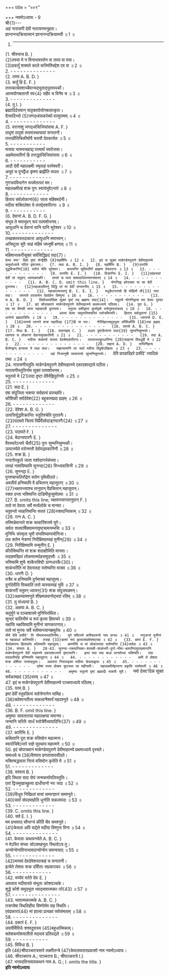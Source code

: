 +++
title = "००९"

+++
नवमोऽध्यायः - 9  
श्रीः{1}---  
अहं नारायणी देवी नारायणमनुव्रता।  
ज्ञानानन्दक्रियात्मानं ज्ञानानन्दक्रियामयी ॥ 1 ॥  
1. - - - - - - - - - - - - -  
{1. श्रीरुवाच B. }  
{2}तस्या मे न विनाभावस्तेन वा तस्य वा मया।  
{3}प्रकर्तुं शक्यते काले कस्मिंश्चिद्देश एव वा ॥ 2 ॥  
2. - - - - - - - - - - - - - -  
{2. तस्य A. B. D. }  
{3. कर्तुं हि E. F. }  
तत्तत्कार्यवशाच्चैवान्यद्भूताद्भुतरूपकौ।  
आत्मयोगबलात्तौ स्वः{4} सहैव च विनैव च ॥ 3 ॥  
3. - - - - - - - - - - - - - -  
{4. तु I. }  
ब्रह्मादिर्दत्तवान् यादृक्तपोयोगबलात्कृतः।  
दैत्यादिभ्यो {5}जगद्‌ध्वंसकरेब्यो वरमुत्तमम् ॥ 4 ॥  
4. - - - - - - - - - - - - - -  
{5. वरानाशु जगद्‌ध्वंसिजिघांसया A. F. }  
तादृशं तादृशं रूपमास्थायावां सनातनौ।  
तत्तत्प्रीतिचिकीर्षायै चरावौ देवकार्यतः ॥ 5 ॥  
5. - - - - - - - - - - -  
मायया भावमाच्छाद्य परमार्थं स्वतेजसा।  
अहमेवावतीर्णा हि तत्तद्ध्वंसिजिघांसया ॥ 6 ॥  
6. - - - - - - - - - - -  
आदौ देवी महालक्ष्मीः स्मृताहं परमेश्वरी।  
अभूवं च पुनर्द्वेधा कृष्णा ब्राह्नीति रूपतः ॥ 7 ॥  
7. - - - - - - - - - - - - -  
गुणत्रयविभागेन रूपमेतत्परं मम।  
महालक्ष्मीरहं शक्र पुनः स्वायंभुवेऽन्तरे ॥ 8 ॥  
8. - - - - - - - - - - - -  
हिताय सर्वलोकानां{6} जाता महिषमर्दनी।  
मदीया शक्तिलेशा ये तत्तद्देवशरीरगाः ॥ 9 ॥  
9. - - - - - - - - - - -  
{6. देवानां A. B. D. F. G. }  
संभूय ते ममाभूवन् रूपं परमशोभनम्।  
आयुधानि च देवानां यानि यानि सुरेश्वर ॥ 10 ॥  
10. - - - - - - - - - - - - -  
तच्छक्तयस्तदाकारा आयुधानि ममाभवन्।  
अभिष्टुता सुरैः साहं महिषं जघ्नुषी क्षणात् ॥ 11 ॥  
11. - - - - - - - - - - - - -  
महिषान्तकरीसूक्तं सर्वसिद्धिप्रदं तदा{7}।  
`देव्या यया' दिकं दृष्टं सेन्द्रैर्देवैः {8}सहर्षिभिः ॥ 12 ॥  
12. इदं च सूक्तं मार्कण्डेयपुराणे देवीमाहात्म्ये चतुर्थाध्याये पठितं द्रष्टव्यम्।  
{7. तथा A. B. I. }  
{8. महर्षिभिः B. }  
{9}उत्पत्तिं युद्धविक्रान्तिं{10} स्तोत्रं चेति सुरेश्वर।  
कथयन्ति सुविस्तीर्णं ब्राह्नणा वेदपारगाः ॥ 13 ॥  
13. - - - - - - - - - - - -  
{9. उत्पत्तिः E. I. }  
{10. विक्रान्तिः E. I. }  
{11}एवंप्रभावां देवीं तां स्तुवन् ध्यायन्नमन्नपि।  
लभते च फलं शश्वदाधिपत्यमनश्वरम् ॥ 14 ॥  
14. - - - - - - - - - - -  
{11. A. B. C. D. omit this line. }  
योगनिद्रा हरेरुक्ता या सा देवी दुरत्यया।  
{12}महाकालीतनुं विद्धि तां मां देवीं सनातनीम् ॥ 15 ॥  
15. - - - - - - - - - - - - - - -  
{12. महाकाल्यास्तनुं B. C. E. I. }  
मधुकैटभनाशे हि मोहितौ तौ{13} तया तदा।  
जघ्नाते वरलाभेन देवदेवेन विष्णुना ॥ 16 ॥  
16. - - - - - - - - - - -  
{13. च A. B. D. }  
विश्वेस्वर्यादिकं सूक्तं दृष्टं तद्‌ ब्रह्मणा सदा{14}।  
स्तुतये योगनिद्राया मम देव्याः पुरंदर ॥ 17 ॥  
17. इदं चोपाख्यानं मार्कण्डेयपुराणे देवीमाहात्म्ये प्रथमाध्याये पठितम्।  
{14. पुरा G. }  
एषा सा वैष्णवी माया महाकाली दुरत्यया।  
स्तुत्या वशीकृता कुर्याद्वशे स्तोतुश्चराचरम् ॥ 18 ॥  
18. - - - - - - - - - - - - -  
अस्या देव्याः समुत्पत्तिश्चरितं स्तोत्रमित्यपि।  
हिताय सर्वभूतानां {15}धार्यन्ते ब्रह्मवादिभिः ॥ 19 ॥  
19. - - - - - - - - - - - - - -  
{15. ध्यायन्ते D. E. }  
{16}तामसे त्वन्तरे शक्र महाविद्या {17}हि या परा।  
गौरीदेहात्समुद्भूता कौशिकीति {18}तदा ह्यहम् ॥ 20 ॥  
20. - - - - - - - - - - - - - - - -  
{16. तापसे A. B. C. }  
{17. मिधा B. I. }  
{18. तदाप्यहम् C. }  
वधाय दुष्टदैत्यानां तथा{19} सुम्भनिसुम्भयोः।  
रक्षणाय च लोकानां देवानामुपकारिणी ॥ 21 ॥  
21. - - - - - - - - - - -  
{19. तदा A. B. C. }  
मदीयाः शक्तयो यास्ता देवश्रेष्ठशरीरगाः।  
तास्तास्तद्रूपधारिण्यः {20}साहाय्यं विदधुर्हि मे ॥ 22 ॥  
22. - - - - - - - - - - - - - - -  
{20. सहायं A. D. }  
ताभिर्निहत्य दैत्येन्द्रान् हन्तव्या ये तथा तथा।  
संहृत्यात्मनि ताः सर्वा मदीया विप्रुषोऽखिलाः ॥ 23 ॥  
23. - - - - - - - - - - - - -  
अहं निजघ्नुषी पश्चात्तयोः सुम्भनिसुम्भयोः।  
`देवि प्रपन्नादिहरे प्रसीदे' त्यादिकं तथा ॥ 24 ॥  
24. नारायणीस्तुतिः मार्कण्डेयपुराणे देवीमाहात्म्ये एकादशाद्याये पठीता।  
नारायणीस्तुतिर्नाम सूक्तं परमशोभनम्।  
स्तुतयो मे {21}तदा दृष्टा देवैर्वह्निपुरोगमैः ॥ 25 ॥  
25. - - - - - - - - - - - - -  
{21. सदा E. }  
एषा संपूजिता भक्त्या सर्वज्ञत्वं प्रयच्छति।  
कौशिकी सर्वदेवेश{22} बहुकामप्रदा ह्यहम् ॥ 26 ॥  
26. - - - - - - - - - - - - -  
{22. देवेशा A. B. G. }  
उत्पत्तिर्युद्धविक्रान्तिः स्तुतिश्चेति पुरातनैः।  
{23}पठ्यते त्रितयं विप्रैर्वेदवेदाङ्गपारगैः{24} ॥ 27 ॥  
27. - - - - - - - - - - - - - -  
{23. पाठ्यते F. }  
{24. बेदान्तपारगैः E. }  
वैवस्वतेऽन्तरे चैतौ{25} पुनः सुम्भनिसुम्भकौ।  
उत्पत्स्येते वरोन्मत्तौ देवोपद्रवकारिणौ ॥ 28 ॥  
{25. शक्र B. }  
नन्दगोपकुले जाता यशोदागर्भसंभवा।  
तावहं नाशयिष्यामि सुनन्दा{26} विन्ध्यवासिनी ॥ 29 ॥  
{26. सुनन्द्या E. }  
पुनश्चाप्यतिरौद्रेण रूपेण पृथिवीतले।  
अवतीर्य हनिष्यामि वै प्रचित्तान् महासुरान् ॥ 30 ॥  
{27}भक्षयन्त्याश्च तानुग्रान् वैप्रचित्तान् महासुरान्।  
रक्ता दन्ता भविष्यन्ति दाडिमीकुसुमोपमाः ॥ 31 ॥  
{27. B. omits this line; भक्षयन्त्यागतानुग्रान् F. }  
ततो मां देवताः सर्वे मर्त्यलोके च मानवाः।  
स्तुवन्तो व्याहरिष्यन्ति सततं {28}रक्तदन्तिकाम् ॥ 32 ॥  
{28. रत्न A. C. }  
तस्मिन्नेवान्तरे शक्र चत्वारिंशत्तमे युगे।  
सर्वतः शतवार्षिक्यामनावृष्ट्यामनम्भसि ॥ 33 ॥  
मुनिभिः संस्मृता भूमौ संभविष्याम्ययोनिजा।  
ततः शतेन नेत्राणां निरीक्षिष्याम्यहं मुनीन्{29} ॥ 34 ॥  
{29. निरीक्षिष्यामि यन्मुनीन् E. }  
कीर्तयिष्यन्ति मां शक्र शताक्षीमिति मानवाः।  
तदाहमखिलं लोकमात्मदेहसमुद्भवैः ॥ 35 ॥  
भरिष्यामि शुभैः शाकैराविष्टैः प्राणधारकैः{30}।  
शाकंभरीति मां देवास्तदा स्तोष्यन्ति वासव ॥ 36 ॥  
{30. धारणैः D. }  
तत्रैव च हनिष्यामि दुर्गमाख्यं महासुरम्।  
दुर्गादेवीति विख्यातिं ततो यास्याम्यहं भुवि ॥ 37 ॥  
शाकंभरीं स्तुवन् ध्यायन्{31} शक्र संपूजयन्नमन्।  
{32}अक्षय्यामश्नुते शीघ्रमन्नपानोद्भवां रतिम् ॥ 38 ॥  
{31. तु संध्यायां B. }  
{32. अक्षया A. B. C. }  
चतुर्युगे च पञ्चाशत्तमे मुनिभिरर्थिता।  
सुन्दरं चातिभीमं च रूपं कृत्वा हिमाचरे ॥ 39 ॥  
रक्षांसि भक्षयिष्यामि मुनीनां त्राणकारणात्।  
ततो मां मुनयः सर्वे स्तोष्यन्त्यानम्रमूर्तयः ॥ 40 ॥  
`भीमे देवि प्रसीदे' ति भीमामभयदायिनीम्।  
युगे षष्टितमे कश्चिदरुणो नाम दानवः ॥ 41 ॥  
मनुजानां मुनीनां च महाबाधां करिष्यति।  
तत्राहं {33}भ्रामरं रूपं कृत्वासंख्येयषट्‌पदा ॥ 42 ॥  
{33. भ्रमरं E. F. }  
त्रैलोक्यस्य हितार्थाय वधिष्यामि महासुरम्।  
भ्रामरीति च मां लोकास्तदा स्तोष्यन्ति {34}सर्वदा ॥ 43 ॥  
{34. संयताः A. }  
28-43. सुनन्दा-रक्तदन्तिका-शताक्षी-शाकंभरी-दुर्गा-भीमा-भ्रामरीणामुपाख्यानानि मार्कण्डेयपुराणे देवी माहात्म्ये एकादशाध्याये द्रष्टव्यानि।  
इत्थं यदा यदा बाधा दानवोत्था भविष्यति।  
तदा तदावतीर्याहं हनिष्यामि महासुरान् ॥ 44 ॥  
44. - - - - - - - - - - - -  
अमी ते लेशतः शक्र दर्शिताः परमाद्भुताः।  
अवतारा निरातङ्का मदीयाः केवलाह्वयाः ॥ 45 ॥  
45. - - - - - - - - - - - - -  
एतेषां परमा प्रोक्ता कूटस्था सा महीयसी।  
महालक्ष्मीर्महाभागा प्रकृतिः परमेश्वरी ॥ 46 ॥  
46. - - - - - - - - - - -  
अमुष्याः स्तुतये दृष्टं ब्रह्माद्यैः सकलैः सुरैः।  
`नमो देव्या'दिकं सूक्तं सर्वकामप्रदं {35}वरम् ॥ 47 ॥  
47. इदं च मार्कण्डेयपुराणे देवीमाहात्म्ये पञ्चमाध्याये पठितम्।  
{35. परम् B. }  
इमां देवीं स्तुवन्नित्यं स्तोत्रेणानेन मामिह।  
{36}क्लेशानतीत्य सकलानैश्वर्यं महदश्नुते ॥ 48 ॥  
48. - - - - - - - - - - - - -  
{36. B. F. omit this line. }  
अमुष्याः सावताराया महालक्ष्म्या ममानघ।  
जन्मानि चरितैः सार्धं स्तोत्रैर्वैभववादिभिः{37} ॥ 49 ॥  
49. - - - - - - - - - - - - - -  
{37. कारिभिः E. }  
कथितानि पुरा शक्र वसिष्ठेन महात्मना।  
स्वारोचिषेऽन्तरे राज्ञे सुरथाय महात्मने ॥ 50 ॥  
50. इदं चोपाख्यानं मार्कण्डेयपुराणे देवीमाहात्म्ये प्रथमाध्याये दृस्यते।  
समाधये च {38}वैश्याय प्रणतायावसीदते।  
भक्तिश्रद्धावता नित्यं वसिष्ठेन कृतेति मे ॥ 51 ॥  
51. - - - - - - - - - - - - -  
{38. वश्याय B. }  
हृदि स्थिता सदा सेयं जन्मकर्मावलिस्तुतिः।  
एतां द्विजमुखाच्छ्रुत्वा ह्यधीयानो नरः सदा ॥ 52 ॥  
52. - - - - - - - - - - - - -  
{39}विधूय निखिलां मायां सम्यग्ज्ञानं समश्नुते।  
{40}सर्वां संपदमाप्रोति धुनोति सकलापदः ॥ 53 ॥  
53. - - - - - - - - - - - - -  
{39. C. omits this line. }  
{40. सर्व E. I. }  
मम प्रभावात् सौभाग्यं कीर्ति चैव समश्नुते।  
{41}केवला अपि यद्येते मदीया विष्णुना विना ॥ 54 ॥  
54. - - - - - - - - - - - - - -  
{41. केवलाः कथयन्त्येते A. B. C. }  
न मेऽस्ति संभवः सोऽयमहंभूतः स्थितोऽत्र तु।  
अन्योन्येनाविनाभावादन्योन्येन समन्वयात् ॥ 55 ॥  
55. - - - - - - - - - - - - -  
{42}मय्ययं देवदेवेशस्तत्राहं च सनातनी।  
इत्येते लेशतः शक्र दर्शिताः सप्रकारकाः ॥ 56 ॥  
56. - - - - - - - - - - - -  
{42. मय्येवं वर्तते देवः E. }  
अवतारा मदीयास्ते संभूताः कोशपञ्चके।  
शुद्धे कोशे समुद्भूता भवद्भावात्मकाः परे{43} ॥ 57 ॥  
57. - - - - - - - - - - - - - - -  
{43. भावात्मकात्मके A. B. C. }  
तत्राप्येषा स्थितिर्ज्ञेया विष्णोर्मम सह स्थितिः।  
एवंप्रकारां{44} मां ज्ञात्वा प्रत्यक्षां सर्वसंमताम् ॥ 58 ॥  
58. - - - - - - - - - - - - - -  
{44. प्रकारं E. F. }  
उपायैर्विविधैः शश्वदुपास्य {45}बहुधात्मिकाम्।  
क्लेशकर्माशयातीतो मद्भावं प्रतिपद्यते ॥ 59 ॥  
59. - - - - - - - - - - -  
{45. विविधा B. }  
इति {46}श्रीपाञ्चरात्रसारे लक्ष्मीतन्त्रे {47}केवलावतारप्रकाशो नाम नवमोऽध्यायः।  
{46. श्रीपञ्चरात्र A.; पाञ्चरात्र B.; श्रीपाञ्चरात्रे I.}  
{47. भगवदविनामावकथनं नाम A. G.; I. omits the title. }  
********इति नवमोऽध्यायः********